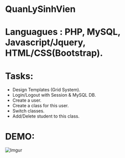 # QuanLySinhVien
# Languagues : PHP, MySQL, Javascript/Jquery, HTML/CSS(Bootstrap).
# Tasks:
  + Design Templates (Grid System).
  + Login/Logout with Session & MySQL DB.
  + Create a user.
  + Create a class for this user.
  + Switch classes.
  + Add/Delete student to this class.
# DEMO:
![Imgur](https://imgur.com/IPJ3PtX.png)
